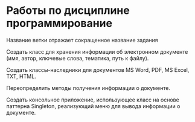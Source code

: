 # Работы по дисциплине программирование
Название ветки отражает сокращенное название задания

Создать класс для хранения информации об электронном документе (имя, автор, ключевые слова, тематика, путь к файлу).

Создать классы-наследники для документов MS Word, PDF, MS Excel, TXT, HTML.

Переопределить методы получения информации о документе.

Создать консольное приложение, использующее класс на основе паттерна Singleton, реализующий меню для вывода информации о документе.
